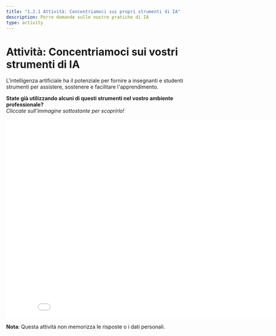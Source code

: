 ```yaml
---
title: "1.2.1 Attività: Concentriamoci sui propri strumenti di IA"
description: Porre domande sulle nostre pratiche di IA
type: activity
---
```


# Attività: Concentriamoci sui vostri strumenti di IA

L'intelligenza artificiale ha il potenziale per fornire a insegnanti e studenti strumenti per assistere, sostenere e facilitare l'apprendimento.

**State già utilizzando alcuni di questi strumenti nel vostro ambiente professionale?**  
_Cliccate sull'immagine sottostante per scoprirlo!_

<center><iframe width="860" height="540" src="1-2-1-activity-AI-based-tools-it/story.html" frameborder="0" allowfullscreen></iframe></center>

**Nota**: Questa attività non memorizza le risposte o i dati personali.
